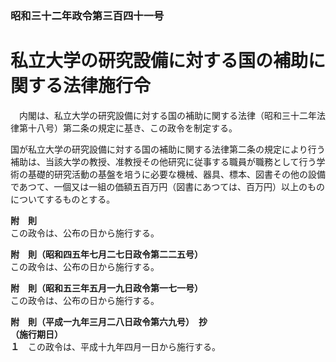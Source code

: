 ### 昭和三十二年政令第三百四十一号  
# 私立大学の研究設備に対する国の補助に関する法律施行令  
　内閣は、私立大学の研究設備に対する国の補助に関する法律（昭和三十二年法律第十八号）第二条の規定に基き、この政令を制定する。  
  
国が私立大学の研究設備に対する国の補助に関する法律第二条の規定により行う補助は、当該大学の教授、准教授その他研究に従事する職員が職務として行う学術の基礎的研究活動の基盤を培うに必要な機械、器具、標本、図書その他の設備であつて、一個又は一組の価額五百万円（図書にあつては、百万円）以上のものについてするものとする。  
  
**附　則**  
この政令は、公布の日から施行する。  
  
**附　則（昭和四五年七月二七日政令第二二五号）**  
この政令は、公布の日から施行する。  
  
**附　則（昭和五三年五月一九日政令第一七一号）**  
この政令は、公布の日から施行する。  
  
**附　則（平成一九年三月二八日政令第六九号）　抄**  
**（施行期日）**  
**１**　この政令は、平成十九年四月一日から施行する。  
  
